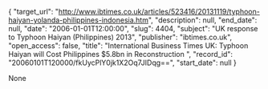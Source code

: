 {
  "target_url": "http://www.ibtimes.co.uk/articles/523416/20131119/typhoon-haiyan-yolanda-philippines-indonesia.htm", 
  "description": null, 
  "end_date": null, 
  "date": "2006-01-01T12:00:00", 
  "slug": 4404, 
  "subject": "UK response to Typhoon Haiyan (Philippines) 2013", 
  "publisher": "ibtimes.co.uk", 
  "open_access": false, 
  "title": "International Business Times UK: Typhoon Haiyan will Cost Philippines $5.8bn in Reconstruction ", 
  "record_id": "20060101T120000/fkUycPlY0jk1X2Oq7JIDqg==", 
  "start_date": null
}

None